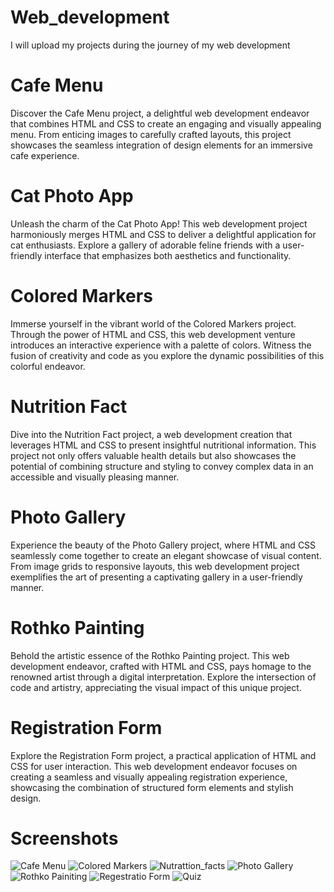 # Web_development
I will upload my projects during the journey of my web development
# Cafe Menu
Discover the Cafe Menu project, a delightful web development endeavor that combines HTML and CSS to create an engaging and visually appealing menu. From enticing images to carefully crafted layouts, this project showcases the seamless integration of design elements for an immersive cafe experience.

# Cat Photo App
Unleash the charm of the Cat Photo App! This web development project harmoniously merges HTML and CSS to deliver a delightful application for cat enthusiasts. Explore a gallery of adorable feline friends with a user-friendly interface that emphasizes both aesthetics and functionality.

# Colored Markers
Immerse yourself in the vibrant world of the Colored Markers project. Through the power of HTML and CSS, this web development venture introduces an interactive experience with a palette of colors. Witness the fusion of creativity and code as you explore the dynamic possibilities of this colorful endeavor.

# Nutrition Fact
Dive into the Nutrition Fact project, a web development creation that leverages HTML and CSS to present insightful nutritional information. This project not only offers valuable health details but also showcases the potential of combining structure and styling to convey complex data in an accessible and visually pleasing manner.

# Photo Gallery
Experience the beauty of the Photo Gallery project, where HTML and CSS seamlessly come together to create an elegant showcase of visual content. From image grids to responsive layouts, this web development project exemplifies the art of presenting a captivating gallery in a user-friendly manner.

# Rothko Painting
Behold the artistic essence of the Rothko Painting project. This web development endeavor, crafted with HTML and CSS, pays homage to the renowned artist through a digital interpretation. Explore the intersection of code and artistry, appreciating the visual impact of this unique project.

# Registration Form
Explore the Registration Form project, a practical application of HTML and CSS for user interaction. This web development endeavor focuses on creating a seamless and visually appealing registration experience, showcasing the combination of structured form elements and stylish design.
# Screenshots
![Cafe Menu](https://github.com/Alikhizar142/Web_development/blob/main/Cafe_menu/Screenshot%20from%202024-01-27%2010-24-12.png)
![Colored Markers](https://github.com/Alikhizar142/Web_development/blob/main/Colored_marksers/Screenshot%20from%202024-01-27%2010-25-17.png)
![Nutrattion_facts](https://github.com/Alikhizar142/Web_development/blob/main/Nutration_fact/Screenshot%20from%202024-01-26%2021-33-03.png)
![Photo Gallery](https://github.com/Alikhizar142/Web_development/blob/main/Photo_gallery/Screenshot%20from%202024-01-27%2010-27-19.png)
![Rothko Painiting](https://github.com/Alikhizar142/Web_development/blob/main/Rothko_painting/Screenshot%20from%202024-01-27%2010-26-44.png)
![Regestratio Form](https://github.com/Alikhizar142/Web_development/blob/main/regestration_form/Screenshot%20from%202024-01-27%2010-25-44.png)
![Quiz](https://github.com/Alikhizar142/Web_development/blob/main/Buliding_Quiz/Screenshot%20from%202024-01-28%2021-39-47.png)

